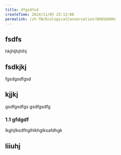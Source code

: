 ```yaml
---
title: dfgsdfsd
createTime: 2024/11/07 23:13:00
permalink: /zh-TW/EcologicalConservation/9kN1b6OH/
---
```



## fsdfs
hkjhljhjhlhj
## fsdkjkj

fgsdgsdfgsd

## kjjkj

gsdfgsdfgs
gsdfgsdfg

### 1.1 gfdgdf


lkghjlksdfhglhlkhglksafdhgk

## liiuhj

